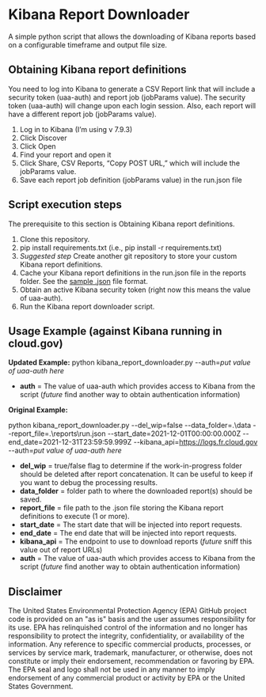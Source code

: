 # Kibana Report Downloader
A simple python script that allows the downloading of Kibana reports based on a configurable timeframe and output file size.

## Obtaining Kibana report definitions

You need to log into Kibana to generate a CSV Report link that will include a security token (uaa-auth) and report job (jobParams value). The security token (uaa-auth) will change upon each login session. Also, each report will have a different report job (jobParams value).

1.	Log in to Kibana (I’m using v 7.9.3)
2.	Click Discover
3.	Click Open
4.	Find your report and open it
5.	Click Share, CSV Reports, “Copy POST URL,” which will include the jobParams value.
6.	Save each report job definition (jobParams value) in the run.json file

## Script execution steps
The prerequisite to this section is Obtaining Kibana report definitions.

 1. Clone this repository.
 2. pip install requirements.txt (i.e., pip install -r requirements.txt)
 3. *Suggested step* Create another git repository to store your custom Kibana report definitions.
 4.  Cache your Kibana report definitions in the run.json file in the reports folder. See the [sample .json](/docs/sample_report.json) file format.
 5. Obtain an active Kibana security token (right now this means the value of uaa-auth).
 6. Run the Kibana report downloader script.

## Usage Example (against Kibana running in cloud.gov)

**Updated Example:**
python kibana_report_downloader.py --auth=*put value of uaa-auth here*

 - **auth** = The value of uaa-auth which provides access to Kibana from the script (*future* find another way to obtain authentication information)

**Original Example:** 

python kibana_report_downloader.py --del_wip=false --data_folder=.\data --report_file=.\\reports\\run.json --start_date=2021-12-01T00:00:00.000Z --end_date=2021-12-31T23:59:59.999Z --kibana_api=https://logs.fr.cloud.gov --auth=*put value of uaa-auth here*

 - **del_wip** = true/false flag to determine if the work-in-progress folder should be deleted after report concatenation. It can be useful to keep if you want to debug the processing results.
 - **data_folder** = folder path to where the downloaded report(s) should be saved. 
 - **report_file** = file path to the .json file storing the Kibana report definitions to execute (1 or more).
 - **start_date** = The start date that will be injected into report requests.
 - **end_date** = The end date that will be injected into report requests.
 - **kibana_api** = The endpoint to use to download reports (*future* sniff this value out of report URLs)
 - **auth** = The value of uaa-auth which provides access to Kibana from the script (*future* find another way to obtain authentication information)

## Disclaimer

The United States Environmental Protection Agency (EPA) GitHub project code is provided on an "as is" basis and the user assumes responsibility for its use. EPA has relinquished control of the information and no longer has responsibility to protect the integrity, confidentiality, or availability of the information. Any reference to specific commercial products, processes, or services by service mark, trademark, manufacturer, or otherwise, does not constitute or imply their endorsement, recommendation or favoring by EPA. The EPA seal and logo shall not be used in any manner to imply endorsement of any commercial product or activity by EPA or the United States Government.
